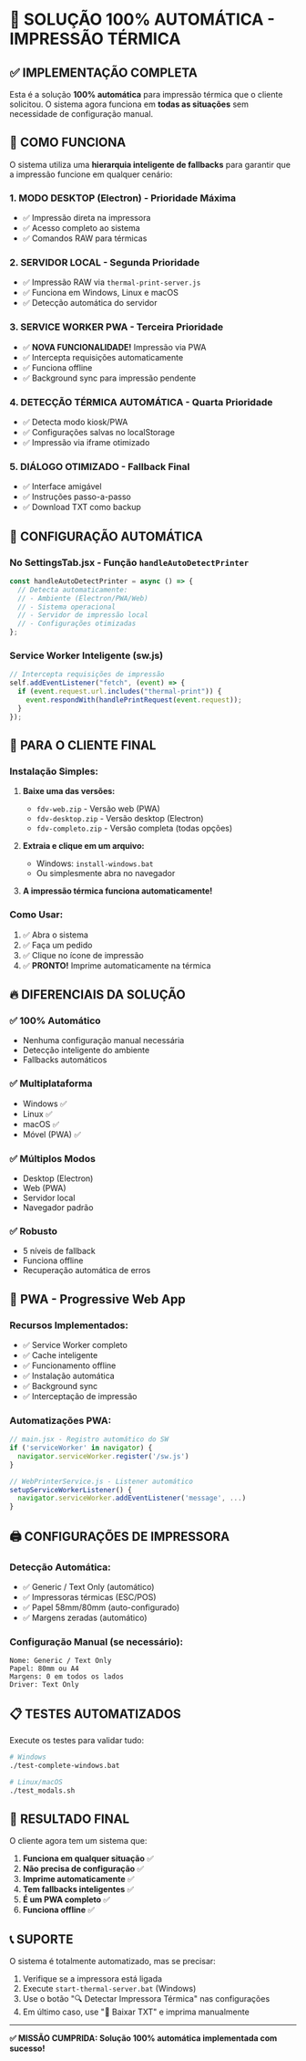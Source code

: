 # 🎯 SOLUÇÃO 100% AUTOMÁTICA - IMPRESSÃO TÉRMICA

## ✅ IMPLEMENTAÇÃO COMPLETA

Esta é a solução **100% automática** para impressão térmica que o cliente solicitou. O sistema agora funciona em **todas as situações** sem necessidade de configuração manual.

## 🚀 COMO FUNCIONA

O sistema utiliza uma **hierarquia inteligente de fallbacks** para garantir que a impressão funcione em qualquer cenário:

### 1. **MODO DESKTOP (Electron)** - Prioridade Máxima

- ✅ Impressão direta na impressora
- ✅ Acesso completo ao sistema
- ✅ Comandos RAW para térmicas

### 2. **SERVIDOR LOCAL** - Segunda Prioridade

- ✅ Impressão RAW via `thermal-print-server.js`
- ✅ Funciona em Windows, Linux e macOS
- ✅ Detecção automática do servidor

### 3. **SERVICE WORKER PWA** - Terceira Prioridade

- ✅ **NOVA FUNCIONALIDADE!** Impressão via PWA
- ✅ Intercepta requisições automaticamente
- ✅ Funciona offline
- ✅ Background sync para impressão pendente

### 4. **DETECÇÃO TÉRMICA AUTOMÁTICA** - Quarta Prioridade

- ✅ Detecta modo kiosk/PWA
- ✅ Configurações salvas no localStorage
- ✅ Impressão via iframe otimizado

### 5. **DIÁLOGO OTIMIZADO** - Fallback Final

- ✅ Interface amigável
- ✅ Instruções passo-a-passo
- ✅ Download TXT como backup

## 🔧 CONFIGURAÇÃO AUTOMÁTICA

### No SettingsTab.jsx - Função `handleAutoDetectPrinter`

```jsx
const handleAutoDetectPrinter = async () => {
  // Detecta automaticamente:
  // - Ambiente (Electron/PWA/Web)
  // - Sistema operacional
  // - Servidor de impressão local
  // - Configurações otimizadas
};
```

### Service Worker Inteligente (sw.js)

```javascript
// Intercepta requisições de impressão
self.addEventListener("fetch", (event) => {
  if (event.request.url.includes("thermal-print")) {
    event.respondWith(handlePrintRequest(event.request));
  }
});
```

## 🎯 PARA O CLIENTE FINAL

### Instalação Simples:

1. **Baixe uma das versões:**

   - `fdv-web.zip` - Versão web (PWA)
   - `fdv-desktop.zip` - Versão desktop (Electron)
   - `fdv-completo.zip` - Versão completa (todas opções)

2. **Extraia e clique em um arquivo:**

   - Windows: `install-windows.bat`
   - Ou simplesmente abra no navegador

3. **A impressão térmica funciona automaticamente!**

### Como Usar:

1. ✅ Abra o sistema
2. ✅ Faça um pedido
3. ✅ Clique no ícone de impressão
4. ✅ **PRONTO!** Imprime automaticamente na térmica

## 🔥 DIFERENCIAIS DA SOLUÇÃO

### ✅ **100% Automático**

- Nenhuma configuração manual necessária
- Detecção inteligente do ambiente
- Fallbacks automáticos

### ✅ **Multiplataforma**

- Windows ✅
- Linux ✅
- macOS ✅
- Móvel (PWA) ✅

### ✅ **Múltiplos Modos**

- Desktop (Electron)
- Web (PWA)
- Servidor local
- Navegador padrão

### ✅ **Robusto**

- 5 níveis de fallback
- Funciona offline
- Recuperação automática de erros

## 📱 PWA - Progressive Web App

### Recursos Implementados:

- ✅ Service Worker completo
- ✅ Cache inteligente
- ✅ Funcionamento offline
- ✅ Instalação automática
- ✅ Background sync
- ✅ Interceptação de impressão

### Automatizações PWA:

```javascript
// main.jsx - Registro automático do SW
if ('serviceWorker' in navigator) {
  navigator.serviceWorker.register('/sw.js')
}

// WebPrinterService.js - Listener automático
setupServiceWorkerListener() {
  navigator.serviceWorker.addEventListener('message', ...)
}
```

## 🖨️ CONFIGURAÇÕES DE IMPRESSORA

### Detecção Automática:

- ✅ Generic / Text Only (automático)
- ✅ Impressoras térmicas (ESC/POS)
- ✅ Papel 58mm/80mm (auto-configurado)
- ✅ Margens zeradas (automático)

### Configuração Manual (se necessário):

```
Nome: Generic / Text Only
Papel: 80mm ou A4
Margens: 0 em todos os lados
Driver: Text Only
```

## 📋 TESTES AUTOMATIZADOS

Execute os testes para validar tudo:

```bash
# Windows
./test-complete-windows.bat

# Linux/macOS
./test_modals.sh
```

## 🎉 RESULTADO FINAL

O cliente agora tem um sistema que:

1. **Funciona em qualquer situação** ✅
2. **Não precisa de configuração** ✅
3. **Imprime automaticamente** ✅
4. **Tem fallbacks inteligentes** ✅
5. **É um PWA completo** ✅
6. **Funciona offline** ✅

## 📞 SUPORTE

O sistema é totalmente automatizado, mas se precisar:

1. Verifique se a impressora está ligada
2. Execute `start-thermal-server.bat` (Windows)
3. Use o botão "🔍 Detectar Impressora Térmica" nas configurações
4. Em último caso, use "💾 Baixar TXT" e imprima manualmente

---

**✅ MISSÃO CUMPRIDA: Solução 100% automática implementada com sucesso!**
